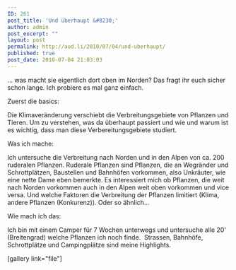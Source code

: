 ```yaml
---
ID: 261
post_title: 'Und überhaupt &#8230;'
author: admin
post_excerpt: ""
layout: post
permalink: http://aud.li/2010/07/04/und-uberhaupt/
published: true
post_date: 2010-07-04 21:03:03
---
```

... was macht sie eigentlich dort oben im Norden? Das fragt ihr euch sicher schon lange. Ich probiere es mal ganz einfach.

Zuerst die basics:

Die Klimaveränderung verschiebt die Verbreitungsgebiete von Pflanzen und Tieren. Um zu verstehen, was da überhaupt passiert und wie und warum ist es wichtig, dass man diese Verbereitungsgebiete studiert.

Was ich mache:

Ich untersuche die Verbreitung nach Norden und in den Alpen von ca. 200 ruderalen Pflanzen. Ruderale Pflanzen sind Pflanzen, die an Wegränder und Schrottplätzen, Baustellen und Bahnhöfen vorkommen, also Unkräuter, wie eine nette Dame eben bemerkte. Es interessiert mich ob Pflanzen, die weit nach Norden vorkommen auch in den Alpen weit oben vorkommen und vice versa. Und welche Faktoren die Verbreitung der Pflanzen limitiert (Klima, andere Pflanzen (Konkurenz)). Oder so ähnlich...

Wie mach ich das:

Ich bin mit einem Camper für 7 Wochen unterwegs und untersuche alle 20' (Breitengrad) welche Pflanzen ich noch finde.  Strassen, Bahnhöfe, Schrottplätze und Campingplätze sind meine Highlights.

[gallery link="file"]